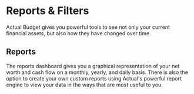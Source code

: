 # Reports & Filters

Actual Budget gives you powerful tools to see not only your current financial assets, but also how they have changed over time.

## Reports

The reports dashboard gives you a graphical representation of your net worth and cash flow on a monthly, yearly, and daily basis. There is also the option to create your own custom reports using Actual's powerful report engine to view your data in the ways that are most useful to you.

